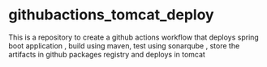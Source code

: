 # githubactions_tomcat_deploy
This is a repository to create a github actions workflow that deploys spring boot application , build using maven, test using sonarqube , store the artifacts in github packages registry and deploys in tomcat
